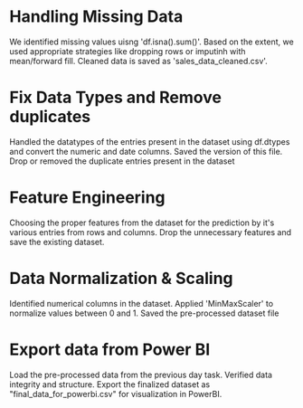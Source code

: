 # Handling Missing Data

We identified missing values uisng 'df.isna().sum()'. Based on the extent, we used appropriate strategies like dropping rows or imputinh with mean/forward fill. Cleaned data is saved as  'sales_data_cleaned.csv'.

# Fix Data Types and Remove duplicates

Handled the datatypes of the entries present in the dataset using df.dtypes and convert the numeric and date columns. Saved the version of this file. Drop or removed the duplicate entries present in the dataset

# Feature Engineering

Choosing the proper features from the dataset for the prediction by it's various entries from rows and columns. Drop the unnecessary features and save the existing dataset. 

# Data Normalization & Scaling

Identified numerical columns in the dataset. Applied 'MinMaxScaler' to normalize values between 0 and 1. Saved the pre-processed dataset file

# Export data from Power BI

Load the pre-processed data from the previous day task. Verified data integrity and structure.
Export the finalized dataset as "final_data_for_powerbi.csv" for visualization in PowerBI.



